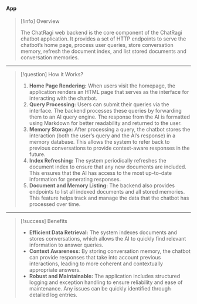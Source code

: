 

#### App

> [!info] Overview
> 
> The ChatRagi web backend is the core component of the ChatRagi chatbot application. It provides a set of HTTP endpoints to serve the chatbot’s home page, process user queries, store conversation memory, refresh the document index, and list stored documents and conversation memories.

---

> [!question] How it Works?
> 
> 1. **Home Page Rendering:**
> 	When users visit the homepage, the application renders an HTML page that serves as the interface for interacting with the chatbot.
> 2. **Query Processing:**
> 	Users can submit their queries via the interface. The backend processes these queries by forwarding them to an AI query engine. The response from the AI is formatted using Markdown for better readability and returned to the user.
> 3. **Memory Storage:**
> 	After processing a query, the chatbot stores the interaction (both the user’s query and the AI’s response) in a memory database. This allows the system to refer back to previous conversations to provide context-aware responses in the future.
> 4. **Index Refreshing:**
> 	The system periodically refreshes the document index to ensure that any new documents are included. This ensures that the AI has access to the most up-to-date information for generating responses.
> 5. **Document and Memory Listing:**
> 	The backend also provides endpoints to list all indexed documents and all stored memories. This feature helps track and manage the data that the chatbot has processed over time.

--- 

> [!success] Benefits
> 
> - **Efficient Data Retrieval:**
> 	The system indexes documents and stores conversations, which allows the AI to quickly find relevant information to answer queries.
> - **Context Awareness:**
> 	By storing conversation memory, the chatbot can provide responses that take into account previous interactions, leading to more coherent and contextually appropriate answers.
> - **Robust and Maintainable:**
> 	The application includes structured logging and exception handling to ensure reliability and ease of maintenance. Any issues can be quickly identified through detailed log entries.


